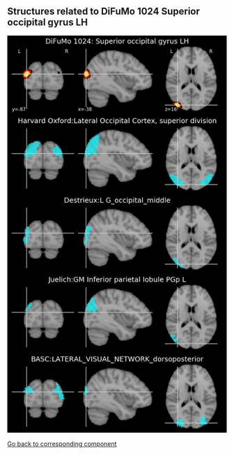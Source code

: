 


## Structures related to DiFuMo 1024 Superior occipital gyrus LH

![608](608.jpg "Structures related to DiFuMo 1024 Superior occipital gyrus LH")

[Go back to corresponding component](https://parietal-inria.github.io/DiFuMo/1024/html/608.html)